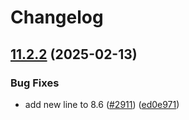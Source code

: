# Changelog

## [11.2.2](https://github.com/camunda/camunda-platform-helm/compare/camunda-platform-8.6-v11.2.1...camunda-platform-8.6-11.2.2) (2025-02-13)


### Bug Fixes

* add new line to 8.6 ([#2911](https://github.com/camunda/camunda-platform-helm/issues/2911)) ([ed0e971](https://github.com/camunda/camunda-platform-helm/commit/ed0e97143ad71f3e0b02607b522293d73caef204))
